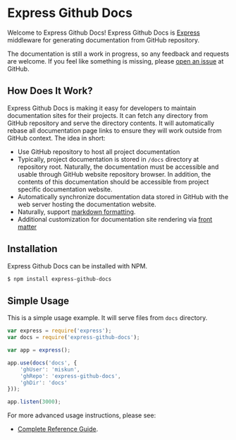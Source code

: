 # Express Github Docs

Welcome to Express Github Docs! Express Github Docs is [Express](http://expressjs.com/) middleware for generating documentation from GitHub repository.

The documentation is still a work in progress, so any feedback and requests are welcome. If you feel like something is missing, please [open an issue](https://github.com/miskun/express-github-docs/issues) at GitHub.

## How Does It Work?

Express Github Docs is making it easy for developers to maintain documentation sites for their projects. It can fetch any directory from GitHub repository and serve the directory contents. It will automatically rebase all documentation page links to ensure they will work outside from GitHub context. The idea in short:

* Use GitHub repository to host all project documentation
* Typically, project documentation is stored in `/docs` directory at repository root. Naturally, the documentation must be accessible and usable through GitHub website repository browser. In addition, the contents of this documentation should be accessible from project specific documentation website.
* Automatically synchronize documentation data stored in GitHub with the web server hosting the documentation website.
* Naturally, support [markdown formatting](https://help.github.com/articles/markdown-basics/).
* Additional customization for documentation site rendering via [front matter](http://jekyllrb.com/docs/frontmatter/)

## Installation

Express Github Docs can be installed with NPM.

```sh
$ npm install express-github-docs
```

## Simple Usage

This is a simple usage example. It will serve files from `docs` directory.

```javascript
var express = require('express');
var docs = require('express-github-docs');

var app = express();

app.use(docs('docs', {
    'ghUser': 'miskun',
    'ghRepo': 'express-github-docs',
    'ghDir': 'docs'
}));

app.listen(3000);
```

For more advanced usage instructions, please see:

* [Complete Reference Guide](references/usage.md).
